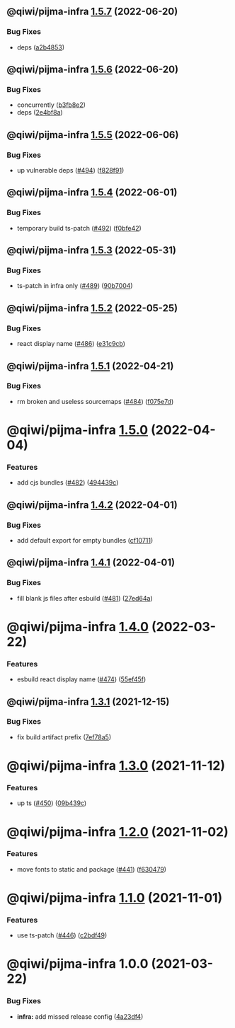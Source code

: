 ## @qiwi/pijma-infra [1.5.7](https://github.com/qiwi/pijma/compare/@qiwi/pijma-infra@1.5.6...@qiwi/pijma-infra@1.5.7) (2022-06-20)


### Bug Fixes

* deps ([a2b4853](https://github.com/qiwi/pijma/commit/a2b48534c7ae9266420ffc255c65174e8ee32a67))

## @qiwi/pijma-infra [1.5.6](https://github.com/qiwi/pijma/compare/@qiwi/pijma-infra@1.5.5...@qiwi/pijma-infra@1.5.6) (2022-06-20)


### Bug Fixes

* concurrently ([b3fb8e2](https://github.com/qiwi/pijma/commit/b3fb8e2c1f0a59fdaacca6282c7d72938a6d3ca6))
* deps ([2e4bf8a](https://github.com/qiwi/pijma/commit/2e4bf8a306b4303b3ef3f38d79ded7a6b3bf21d4))

## @qiwi/pijma-infra [1.5.5](https://github.com/qiwi/pijma/compare/@qiwi/pijma-infra@1.5.4...@qiwi/pijma-infra@1.5.5) (2022-06-06)


### Bug Fixes

* up vulnerable deps ([#494](https://github.com/qiwi/pijma/issues/494)) ([f828f91](https://github.com/qiwi/pijma/commit/f828f9101e0d09b7fc30d43ca6f2f201e5f04e6a))

## @qiwi/pijma-infra [1.5.4](https://github.com/qiwi/pijma/compare/@qiwi/pijma-infra@1.5.3...@qiwi/pijma-infra@1.5.4) (2022-06-01)


### Bug Fixes

* temporary build ts-patch ([#492](https://github.com/qiwi/pijma/issues/492)) ([f0bfe42](https://github.com/qiwi/pijma/commit/f0bfe42c8239d93fae59c23928d26f2d12140c98))

## @qiwi/pijma-infra [1.5.3](https://github.com/qiwi/pijma/compare/@qiwi/pijma-infra@1.5.2...@qiwi/pijma-infra@1.5.3) (2022-05-31)


### Bug Fixes

* ts-patch in infra only ([#489](https://github.com/qiwi/pijma/issues/489)) ([90b7004](https://github.com/qiwi/pijma/commit/90b70042b1fda37bb0e9f11746781b33cbe32985))

## @qiwi/pijma-infra [1.5.2](https://github.com/qiwi/pijma/compare/@qiwi/pijma-infra@1.5.1...@qiwi/pijma-infra@1.5.2) (2022-05-25)


### Bug Fixes

* react display name ([#486](https://github.com/qiwi/pijma/issues/486)) ([e31c9cb](https://github.com/qiwi/pijma/commit/e31c9cb17c5c9028f27d622cb5c16b534ff8e9ef))

## @qiwi/pijma-infra [1.5.1](https://github.com/qiwi/pijma/compare/@qiwi/pijma-infra@1.5.0...@qiwi/pijma-infra@1.5.1) (2022-04-21)


### Bug Fixes

* rm broken and useless sourcemaps ([#484](https://github.com/qiwi/pijma/issues/484)) ([f075e7d](https://github.com/qiwi/pijma/commit/f075e7d9d7e4dc21310000a8e38dbac927c60fd6))

# @qiwi/pijma-infra [1.5.0](https://github.com/qiwi/pijma/compare/@qiwi/pijma-infra@1.4.2...@qiwi/pijma-infra@1.5.0) (2022-04-04)


### Features

* add cjs bundles ([#482](https://github.com/qiwi/pijma/issues/482)) ([494439c](https://github.com/qiwi/pijma/commit/494439c09968c27dc4916f30a6762d41d6fc4ed5))

## @qiwi/pijma-infra [1.4.2](https://github.com/qiwi/pijma/compare/@qiwi/pijma-infra@1.4.1...@qiwi/pijma-infra@1.4.2) (2022-04-01)


### Bug Fixes

* add default export for empty bundles ([cf10711](https://github.com/qiwi/pijma/commit/cf1071175f724cc60c358ce7695bcbdbc12a3316))

## @qiwi/pijma-infra [1.4.1](https://github.com/qiwi/pijma/compare/@qiwi/pijma-infra@1.4.0...@qiwi/pijma-infra@1.4.1) (2022-04-01)


### Bug Fixes

* fill blank js files after esbuild ([#481](https://github.com/qiwi/pijma/issues/481)) ([27ed64a](https://github.com/qiwi/pijma/commit/27ed64ae458c9991d466dc9a479231d65ccb4d60))

# @qiwi/pijma-infra [1.4.0](https://github.com/qiwi/pijma/compare/@qiwi/pijma-infra@1.3.1...@qiwi/pijma-infra@1.4.0) (2022-03-22)


### Features

* esbuild react display name ([#474](https://github.com/qiwi/pijma/issues/474)) ([55ef45f](https://github.com/qiwi/pijma/commit/55ef45fd56cbabbe85bc7c1c910b6ac8f8cee906))

## @qiwi/pijma-infra [1.3.1](https://github.com/qiwi/pijma/compare/@qiwi/pijma-infra@1.3.0...@qiwi/pijma-infra@1.3.1) (2021-12-15)


### Bug Fixes

* fix build artifact prefix ([7ef78a5](https://github.com/qiwi/pijma/commit/7ef78a592e15069bbf86211d99e1bfa723cb2573))

# @qiwi/pijma-infra [1.3.0](https://github.com/qiwi/pijma/compare/@qiwi/pijma-infra@1.2.0...@qiwi/pijma-infra@1.3.0) (2021-11-12)


### Features

* up ts ([#450](https://github.com/qiwi/pijma/issues/450)) ([09b439c](https://github.com/qiwi/pijma/commit/09b439cc9bc98aeb58ba892d84e9ceee4984c02c))

# @qiwi/pijma-infra [1.2.0](https://github.com/qiwi/pijma/compare/@qiwi/pijma-infra@1.1.0...@qiwi/pijma-infra@1.2.0) (2021-11-02)


### Features

* move fonts to static and package ([#441](https://github.com/qiwi/pijma/issues/441)) ([f630479](https://github.com/qiwi/pijma/commit/f6304790827f1b2379622b4bcf9aacb430376661))

# @qiwi/pijma-infra [1.1.0](https://github.com/qiwi/pijma/compare/@qiwi/pijma-infra@1.0.0...@qiwi/pijma-infra@1.1.0) (2021-11-01)


### Features

* use ts-patch ([#446](https://github.com/qiwi/pijma/issues/446)) ([c2bdf49](https://github.com/qiwi/pijma/commit/c2bdf4960c2ab9a48ee9bca563fde145bb9bf9d0))

# @qiwi/pijma-infra 1.0.0 (2021-03-22)


### Bug Fixes

* **infra:** add missed release config ([4a23df4](https://github.com/qiwi/pijma/commit/4a23df422e1c9806bc83d756a9792f71edce26d9))
